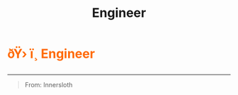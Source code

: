 ﻿---
lang: en-US
title: Engineer
prev: Detective
next: GuardianAngel
---
# <font color="#FF6A00">ðŸ› ï¸ <b>Engineer</b></font> <Badge text="Vanilla" type="tip" vertical="middle"/>
---

> From: Innersloth


